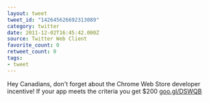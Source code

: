 ```yaml
---
layout: tweet
tweet_id: "142645626692313089"
category: twitter
date: 2011-12-02T16:45:42.000Z
source: Twitter Web Client
favorite_count: 0
retweet_count: 0
tags:
- tweet
---
```


Hey Canadians, don't forget about the Chrome Web Store developer incentive! If your app meets the criteria you get $200 [goo.gl/DSWQB](http://goo.gl/DSWQB)
